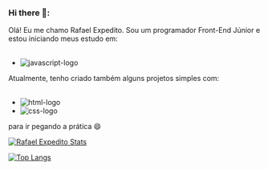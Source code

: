 ### Hi there 📝:

Olá!  Eu me chamo Rafael Expedito. Sou um programador Front-End Júnior e estou iniciando meus estudo em: 
<br>
<br>

 - <img src="https://img.shields.io/badge/JavaScript-323330?style=for-the-badge&logo=javascript&logoColor=F7DF1E" alt="javascript-logo">
  
Atualmente, tenho criado também alguns projetos simples com:
<br>
<br>
- <img src="https://img.shields.io/badge/HTML5-E34F26?style=for-the-badge&logo=html5&logoColor=white" alt="html-logo">
- <img src="https://img.shields.io/badge/CSS3-1572B6?style=for-the-badge&logo=css3&logoColor=white" alt="css-logo">
  
  
para ir pegando a prática 😄

[![Rafael Expedito Stats](https://github-readme-stats.vercel.app/api?username=rafaelepsouza)](https://github.com/anuraghazra/github-readme-stats)

[![Top Langs](https://github-readme-stats.vercel.app/api/top-langs/?username=rafaelepsouza)](https://github.com/anuraghazra/github-readme-stats)
